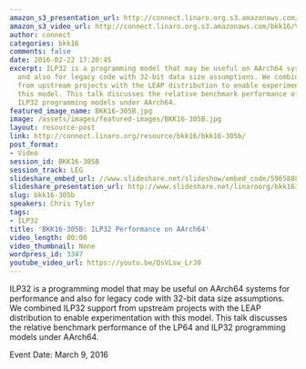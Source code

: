 ```yaml
---
amazon_s3_presentation_url: http://connect.linaro.org.s3.amazonaws.com/bkk16/Presentations/Wednesday/BKK16-305B.pdf
amazon_s3_video_url: http://connect.linaro.org.s3.amazonaws.com/bkk16/Videos/Wednesday/BKK16-305B%20ILP32%20Performance%20on%20AArch64.mp4
author: connect
categories: bkk16
comments: false
date: 2016-02-22 17:20:45
excerpt: ILP32 is a programming model that may be useful on AArch64 systems for performance
  and also for legacy code with 32-bit data size assumptions. We combined ILP32 support
  from upstream projects with the LEAP distribution to enable experimentation with
  this model. This talk discusses the relative benchmark performance of the LP64 and
  ILP32 programming models under AArch64.
featured_image_name: BKK16-305B.jpg
image: /assets/images/featured-images/BKK16-305B.jpg
layout: resource-post
link: http://connect.linaro.org/resource/bkk16/bkk16-305b/
post_format:
- Video
session_id: BKK16-305B
session_track: LEG
slideshare_embed_url: //www.slideshare.net/slideshow/embed_code/59658885
slideshare_presentation_url: http://www.slideshare.net/linaroorg/bkk16305b-ilp32-performance-on-aarch64
slug: bkk16-305b
speakers: Chris Tyler
tags:
- ILP32
title: 'BKK16-305B: ILP32 Performance on AArch64'
video_length: 00:00
video_thumbnail: None
wordpress_id: 3347
youtube_video_url: https://youtu.be/QsVLsw_LrJ0
---
```


ILP32 is a programming model that may be useful on AArch64 systems for performance and also for legacy code with 32-bit data size assumptions. We combined ILP32 support from upstream projects with the LEAP distribution to enable experimentation with this model. This talk discusses the relative benchmark performance of the LP64 and ILP32 programming models under AArch64.

Event Date: March 9, 2016
